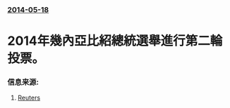 ### [2014-05-18](/news/2014/05/18/index.md)

##### 
# 2014年幾內亞比紹總統選舉進行第二輪投票。 




### 信息来源:

1. [Reuters](http://www.reuters.com/article/2014/05/18/us-bissau-election-idUSBREA4H02Q20140518)
